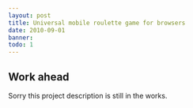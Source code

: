 ```yaml
---
layout: post
title: Universal mobile roulette game for browsers
date: 2010-09-01
banner: 
todo: 1
---
```


## Work ahead

Sorry this project description is still in the works.

<!--

Es wurde ein Browser-basiertes Roulette Game für ein Online Casino entwickelt. Dies umfasste die Entwicklung der Device- und Capability-Detection, die Einbindung meiner eigenen Ajax Bibliothek für mobile Endgeräte (Frost) sowie die Entwicklung eines möglichst universell lauffähigen User Interfaces. Das entwickelte Game wird aktuell auf einer Vielzahl von Geräten von Symbian über Blackberry bis hin zu iOS Geräten gespielt.


Browser-based Roulette client for an online casino in cooperation with WMG Limited. 
The mobile web-based client achieves the maximum compatibility even with very low-end devices. 
The game was playable on a live TV channel in the UK via the Mobile Web client.

## Challenge



## Responsibilities

Beratung, Architektur, Entwicklung in einem fünfköpfigen Team, 
Anbindung an IIS/ASP.NET Server
-->